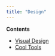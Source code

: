 ```yaml
---
title: "Design"
---
```


**Contents**
- [Visual Design](notes/arts/visual.md)
- [Cool Tools](notes/arts/design-tools.md)